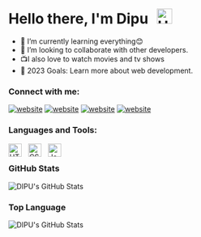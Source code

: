 # Hello there, I'm Dipu <img src="https://raw.githubusercontent.com/iampavangandhi/iampavangandhi/master/gifs/Hi.gif" alt="Hi" style="width: 30px;margin-left: 10px;">

- 🌱 I’m currently learning everything😊
- 👯 I’m looking to collaborate with other developers.
- 📺I also love to watch movies and tv shows
- 🥅 2023 Goals: Learn more about web development.

### Connect with me:

[![website](./img/twitter-light.svg)](https://twitter.com/immdipu#gh-light-mode-only)
[![website](./img/twitter-dark.svg)](https://twitter.com/immdipu#gh-dark-mode-only) 
[![website](./img/instagram-light.svg)](https://www.instagram.com/immdipu/#gh-light-mode-only)
[![website](./img/instagram-dark.svg)](https://www.instagram.com/immdipu/#gh-dark-mode-only)



### Languages and Tools:

<img align="left" alt="HTML5" width="26px" src="https://cdn.jsdelivr.net/gh/devicons/devicon/icons/html5/html5-original.svg" style="padding-right:10px;" />
<img align="left" alt="CSS3" width="26px" src="https://cdn.jsdelivr.net/gh/devicons/devicon/icons/css3/css3-original.svg" style="padding-right:10px;" />
<img align="left" alt="JavaScript" width="26px" src="https://cdn.jsdelivr.net/gh/devicons/devicon/icons/javascript/javascript-original.svg" style="padding-right:10px;"/>

<br />

### GitHub Stats

  <img alt="DIPU's GitHub Stats" src="https://github-readme-stats.vercel.app/api?username=immdipu&show_icons=true" />

### Top Language

  <img alt="DIPU's GitHub Stats" src="https://github-readme-stats.vercel.app/api/top-langs/?username=immdipu&langs_count=8" />
